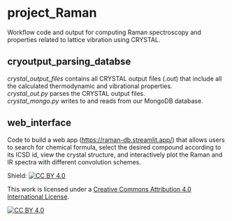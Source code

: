 # project_Raman
Workflow code and output for computing Raman spectroscopy and properties related to lattice vibration using CRYSTAL.
## cryoutput_parsing_databse
*crystal_output_files* contains all CRYSTAL output files (.out) that include all the calculated thermodynamic and vibrational properties.\
*crystal_out.py* parses the CRYSTAL output files.\
*crystal_mongo.py* writes to and reads from our MongoDB database.
## web_interface
Code to build a web app (https://raman-db.streamlit.app/) that allows users to search for chemical formula, select the desired compound according to its ICSD id, view the crystal
structure, and interactively plot the Raman and IR spectra with different convolution schemes.

Shield: [![CC BY 4.0][cc-by-shield]][cc-by]

This work is licensed under a
[Creative Commons Attribution 4.0 International License][cc-by].

[![CC BY 4.0][cc-by-image]][cc-by]

[cc-by]: http://creativecommons.org/licenses/by/4.0/
[cc-by-image]: https://i.creativecommons.org/l/by/4.0/88x31.png
[cc-by-shield]: https://img.shields.io/badge/License-CC%20BY%204.0-lightgrey.svg
